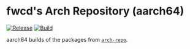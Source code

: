 # fwcd's Arch Repository (aarch64)

[![Release](https://img.shields.io/github/v/release/fwcd/arch-repo-aarch64)](https://github.com/fwcd/arch-repo-aarch64/releases/latest)
[![Build](https://github.com/fwcd/arch-repo-aarch64/actions/workflows/build.yml/badge.svg)](https://github.com/fwcd/arch-repo-aarch64/actions/workflows/build.yml)

aarch64 builds of the packages from [`arch-repo`](https://github.com/fwcd/arch-repo).

